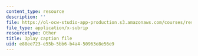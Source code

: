 ```yaml
---
content_type: resource
description: ''
file: https://ol-ocw-studio-app-production.s3.amazonaws.com/courses/res-18-006-calculus-revisited-single-variable-calculus-fall-2010/e88ee723e55b5bb6b4a450963e8e56e9_r9Jwtxf4SA0.vtt
file_type: application/x-subrip
resourcetype: Other
title: 3play caption file
uid: e88ee723-e55b-5bb6-b4a4-50963e8e56e9
---
```

